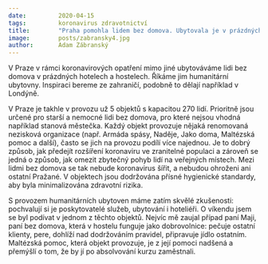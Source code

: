 ```yaml
---
date:         2020-04-15
tags:         koronavirus zdravotnictví
title:        "Praha pomohla lidem bez domova. Ubytovala je v prázdných hotelech a hostelech"
image: 	      posts/zabransky4.jpg
author:       Adam Zábranský
---
```


V Praze v rámci koronavirových opatření mimo jiné ubytováváme lidi bez domova v prázdných hotelech a hostelech. Říkáme jim humanitární ubytovny. Inspiraci bereme ze zahraničí, podobně to dělají například v Londýně. 

V Praze je takhle v provozu už 5 objektů s kapacitou 270 lidí. Prioritně jsou určené pro starší a nemocné lidi bez domova, pro které nejsou vhodná například stanová městečka. Každý objekt provozuje nějaká renomovaná nezisková organizace (např. Armáda spásy, Naděje, Jako doma, Maltézská pomoc a další), často se jich na provozu podílí více najednou. Je to dobrý způsob, jak předejít rozšíření koronaviru ve zranitelné populaci a zároveň se jedná o způsob, jak omezit zbytečný pohyb lidí na veřejných místech. Mezi lidmi bez domova se tak nebude koronavirus šířit, a nebudou ohroženi ani ostatní Pražané. V objektech jsou dodržována přísné hygienické standardy, aby byla minimalizována zdravotní rizika.

S provozem humanitárních ubytoven máme zatím skvělé zkušenosti: pochvalují si je poskytovatelé služeb, ubytování i hoteliéři. O víkendu jsem se byl podívat v jednom z těchto objektů. Nejvíc mě zaujal případ paní Maji, paní bez domova, která v hostelu funguje jako dobrovolnice: pečuje ostatní klienty, pere, dohlíží nad dodržováním pravidel, připravuje jídlo ostatním. Maltézská pomoc, která objekt provozuje, je z její pomoci nadšená a přemýšlí o tom, že by jí po absolvování kurzu zaměstnali.
